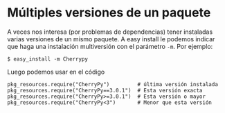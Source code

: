 # Múltiples versiones de un paquete #

A veces nos interesa (por problemas de dependencias) tener instaladas varias versiones de un mismo paquete.
A easy install le podemos indicar que haga una instalación multiversión con el parámetro `-m`. Por ejemplo:
```
$ easy_install -m Cherrypy
```

Luego podemos usar en el código
```
pkg_resources.require("CherryPy")         # última versión instalada
pkg_resources.require("CherryPy==3.0.1")  # Esta versión exacta
pkg_resources.require("CherryPy>=3.0.1")  # Esta versión o mayor
pkg_resources.require("CherryPy<3")       # Menor que esta versión
```